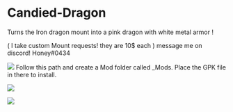 # Candied-Dragon
Turns the Iron dragon mount into a pink dragon with white metal armor !

( I take custom Mount requests! they are 10$ each ) message me on discord! Honey#0434

![](https://i.gyazo.com/b86bd2b6ce0d73565fe005fbf3e84773.png) Follow this path and create a Mod folder called _Mods. Place the GPK file in there to install.

![](https://i.gyazo.com/8ac77bf3f8823bf13b89e1c808f4ed8b.jpg)

![](https://i.gyazo.com/479691fbe1af6b34149be81c179ae2b1.jpg)
